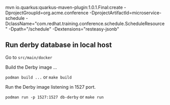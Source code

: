 mvn io.quarkus:quarkus-maven-plugin:1.0.1.Final:create     -DprojectGroupId=org.acme.conference     -DprojectArtifactId=microservice-schedule     -DclassName="com.redhat.training.conference.schedule.ScheduleResource"     -Dpath="/schedule"     -Dextensions="resteasy-jsonb"

## Run derby database in local host

Go to `src/main/docker`

Build the Derby image ...

`podman build ...` or `make build`

Run the Derby image listening in 1527 port.

`podman run -p 1527:1527 db-derby` or `make run`


